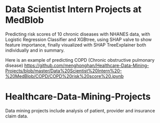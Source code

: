 
# Data Scientist Intern Projects at MedBlob
Predicting risk scores of 10 chronic diseases with NHANES data, with Logistic Regression Classifier and XGBtree, using SHAP valve to show feature importance, finally visualized with SHAP TreeExplainer both individually and in summary.

Here is an example of predicting COPD (Chronic obstructive pulmonary disease) 
https://github.com/menghonghan/Healthcare-Data-Mining-Projects/blob/master/Data%20Scientist%20Intern%20-%20MedBlob/COPD/COPD%20risk%20score%20.ipynb



# Healthcare-Data-Mining-Projects
Data mining projects include analysis of patient, provider and insurance claim data.
